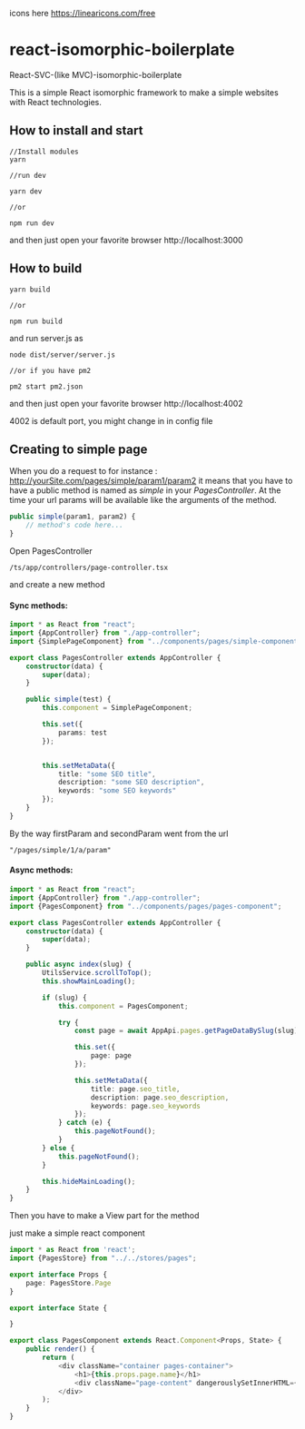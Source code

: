 icons here
https://linearicons.com/free

# react-isomorphic-boilerplate
React-SVC-(like MVC)-isomorphic-boilerplate

This is a simple React isomorphic framework to make a simple websites with React technologies.

## How to install and start

```
//Install modules
yarn 

//run dev

yarn dev

//or

npm run dev
```
and then just open your favorite browser 
http://localhost:3000

## How to build

```
yarn build

//or 

npm run build
```

and run server.js as

```
node dist/server/server.js

//or if you have pm2

pm2 start pm2.json
```

and then just open your favorite browser 
http://localhost:4002

4002 is default port, you might change in in config file

## Creating to simple page

When you do a request to for instance : http://yourSite.com/pages/simple/param1/param2
it means that you have to have a public method is named as *simple* in your *PagesController*.
At the time your url params will be available like the arguments of the method.

```typescript
public simple(param1, param2) {
	// method's code here...
}
```

Open PagesController
```
/ts/app/controllers/page-controller.tsx 
```
and create a new method

#### Sync methods:

```typescript
import * as React from "react";
import {AppController} from "./app-controller";
import {SimplePageComponent} from "../components/pages/simple-component";

export class PagesController extends AppController {
	constructor(data) {
		super(data);
	}

	public simple(test) {
		this.component = SimplePageComponent;

		this.set({
			params: test
		});


		this.setMetaData({
			title: "some SEO title",
			description: "some SEO description",
			keywords: "some SEO keywords"
		});
	}
}

```
By the way firstParam and secondParam went from the url 
```
"/pages/simple/1/a/param"
``` 

#### Async methods:

```typescript
import * as React from "react";
import {AppController} from "./app-controller";
import {PagesComponent} from "../components/pages/pages-component";

export class PagesController extends AppController {
	constructor(data) {
		super(data);
	}

	public async index(slug) {
		UtilsService.scrollToTop();
		this.showMainLoading();

		if (slug) {
			this.component = PagesComponent;

			try {
				const page = await AppApi.pages.getPageDataBySlug(slug);

				this.set({
					page: page
				});

				this.setMetaData({
					title: page.seo_title,
					description: page.seo_description,
					keywords: page.seo_keywords
				});
			} catch (e) {
				this.pageNotFound();
			}
		} else {
			this.pageNotFound();
		}

		this.hideMainLoading();
	}
}
```
Then you have to make a View part for the method 

just make a simple react component

```typescript
import * as React from 'react';
import {PagesStore} from "../../stores/pages";

export interface Props {
	page: PagesStore.Page
}

export interface State {

}

export class PagesComponent extends React.Component<Props, State> {
	public render() {
		return (
			<div className="container pages-container">
				<h1>{this.props.page.name}</h1>
				<div className="page-content" dangerouslySetInnerHTML={{__html: this.props.page.content}}></div>
			</div>
		);
	}
}
```